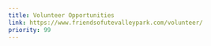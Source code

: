 ```yaml
---
title: Volunteer Opportunities
link: https://www.friendsofutevalleypark.com/volunteer/
priority: 99
---
```

